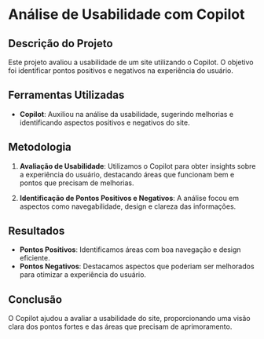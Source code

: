 # Análise de Usabilidade com Copilot

## Descrição do Projeto

Este projeto avaliou a usabilidade de um site utilizando o Copilot. O objetivo foi identificar pontos positivos e negativos na experiência do usuário.

## Ferramentas Utilizadas
 
- **Copilot**: Auxiliou na análise da usabilidade, sugerindo melhorias e identificando aspectos positivos e negativos do site.

## Metodologia

1. **Avaliação de Usabilidade**: Utilizamos o Copilot para obter insights sobre a experiência do usuário, destacando áreas que funcionam bem e pontos que precisam de melhorias.

2. **Identificação de Pontos Positivos e Negativos**: A análise focou em aspectos como navegabilidade, design e clareza das informações.

## Resultados

- **Pontos Positivos**: Identificamos áreas com boa navegação e design eficiente.
- **Pontos Negativos**: Destacamos aspectos que poderiam ser melhorados para otimizar a experiência do usuário.

## Conclusão

O Copilot ajudou a avaliar a usabilidade do site, proporcionando uma visão clara dos pontos fortes e das áreas que precisam de aprimoramento.
